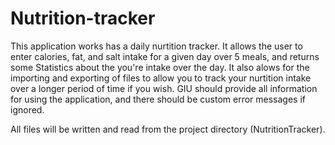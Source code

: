 # Nutrition-tracker
This application works has a daily nurtition tracker. It allows the user to enter calories, fat, and salt intake for a given day over 5 meals, and returns some Statistics about the you're intake over the day. It also alows for the importing and exporting of files to allow you to track your nurtition intake over a longer period of time if you wish.
GIU should provide all information for using the application, and there should be custom error messages if ignored.

All files will be written and read from the project directory (NutritionTracker).
